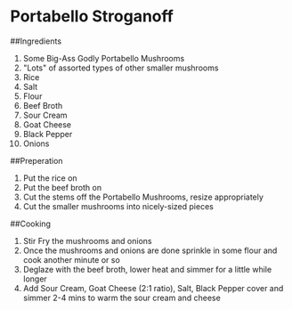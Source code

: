 Portabello Stroganoff
=====================

##Ingredients
1. Some Big-Ass Godly Portabello Mushrooms
2. "Lots" of assorted types of other smaller mushrooms
3. Rice
4. Salt
5. Flour
6. Beef Broth
7. Sour Cream
8. Goat Cheese
9. Black Pepper
10. Onions

##Preperation
1. Put the rice on
2. Put the beef broth on
2. Cut the stems off the Portabello Mushrooms, resize appropriately
3. Cut the smaller mushrooms into nicely-sized pieces

##Cooking
1. Stir Fry the mushrooms and onions
2. Once the mushrooms and onions are done sprinkle in some flour and cook another minute or so
3. Deglaze with the beef broth, lower heat and simmer for a little while longer
4. Add Sour Cream, Goat Cheese (2:1 ratio), Salt, Black Pepper cover and simmer 2-4 mins to warm the sour cream and cheese
